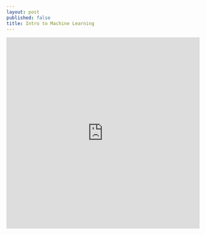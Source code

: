```yaml
---
layout: post
published: false
title: Intro to Machine Learning
---
```


<iframe src="https://www.r2d3.us/visual-intro-to-machine-learning-part-1/"
        width="100%" height="500" frameborder="0"
        allowfullscreen sandbox>
  <p> <a href="https://mark-to-market.github.io/posts">
    Fallback link for browsers that don't support iframes
  </a> </p>
</iframe>
